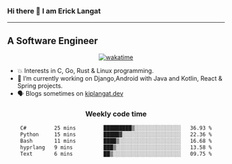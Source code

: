 ### Hi there 👋 I am Erick Langat
---
## A Software Engineer

<div align="center">
  
[![wakatime](https://wakatime.com/badge/user/55eadf42-c1c5-4930-b153-72952ac5ca5c.svg)](https://wakatime.com/@55eadf42-c1c5-4930-b153-72952ac5ca5c)

</div>

<!--
**elkiplangat/elkiplangat** is a ✨ _special_ ✨ repository because its `README.md` (this file) appears on your GitHub profile.

Here are some ideas to get you started:

- 🔭 I’m currently working on ...
- 🌱 I’m currently learning ...
- 👯 I’m looking to collaborate on ...
- 🤔 I’m looking for help with ...
- 💬 Ask me about ...
- 📫 How to reach me: ...
- 😄 Pronouns: ...
- ⚡ Fun fact: ...
-->
- 💥 Interests in C, Go, Rust & Linux programming. 
- 🔭 I’m currently working on Django,Android with Java and Kotlin, React & Spring projects.
-  🗣️ Blogs sometimes on [kiplangat.dev](https://kiplangat.dev)

<div align="center">
  <h3> Weekly code time </h3>

<!--START_SECTION:waka-->

```txt
C#         25 mins         █████████▒░░░░░░░░░░░░░░░   36.93 %
Python     15 mins         █████▓░░░░░░░░░░░░░░░░░░░   22.36 %
Bash       11 mins         ████▒░░░░░░░░░░░░░░░░░░░░   16.68 %
hyprlang   9 mins          ███▒░░░░░░░░░░░░░░░░░░░░░   13.58 %
Text       6 mins          ██▒░░░░░░░░░░░░░░░░░░░░░░   09.75 %
```

<!--END_SECTION:waka-->

</div>
